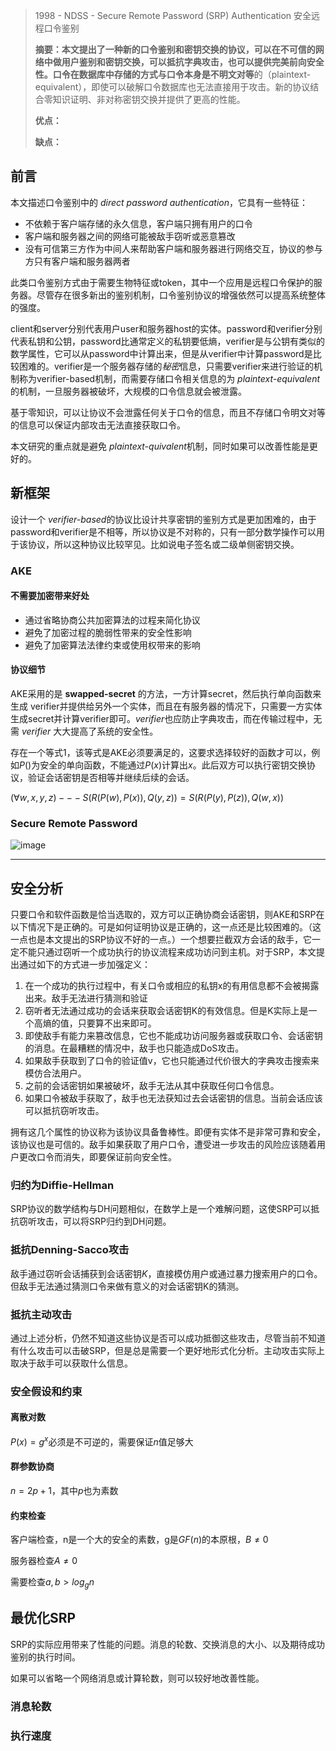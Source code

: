 > 1998 - NDSS - Secure Remote Password (SRP) Authentication 安全远程口令鉴别
>
> **摘要：**本文提出了一种新的口令鉴别和密钥交换的协议，可以在不可信的网络中做用户鉴别和密钥交换，可以抵抗字典攻击，也可以提供完美前向安全性。口令在数据库中存储的方式与口令本身是**不明文对等**的（plaintext-equivalent），即使可以破解口令数据库也无法直接用于攻击。新的协议结合零知识证明、非对称密钥交换并提供了更高的性能。
>
> **优点：**
>
> **缺点：**

## 前言

本文描述口令鉴别中的 *direct password authentication*，它具有一些特征：

- 不依赖于客户端存储的永久信息，客户端只拥有用户的口令
- 客户端和服务器之间的网络可能被敌手窃听或恶意篡改
- 没有可信第三方作为中间人来帮助客户端和服务器进行网络交互，协议的参与方只有客户端和服务器两者

此类口令鉴别方式由于需要生物特征或token，其中一个应用是远程口令保护的服务器。尽管存在很多新出的鉴别机制，口令鉴别协议的增强依然可以提高系统整体的强度。

client和server分别代表用户user和服务器host的实体。password和verifier分别代表私钥和公钥，password比通常定义的私钥要低熵，verifier是与公钥有类似的数学属性，它可以从password中计算出来，但是从verifier中计算password是比较困难的。verifier是一个服务器存储的*秘密*信息，只需要verifier来进行验证的机制称为verifier-based机制，而需要存储口令相关信息的为 *plaintext-equivalent*的机制，一旦服务器被破坏，大规模的口令信息就会被泄露。

基于零知识，可以让协议不会泄露任何关于口令的信息，而且不存储口令明文对等的信息可以保证内部攻击无法直接获取口令。

本文研究的重点就是避免 *plaintext-quivalent*机制，同时如果可以改善性能是更好的。

## 新框架

设计一个 *verifier-based*的协议比设计共享密钥的鉴别方式是更加困难的，由于password和verifier是不相等，所以协议是不对称的，只有一部分数学操作可以用于该协议，所以这种协议比较罕见。比如说电子签名或二级单侧密钥交换。

### AKE

#### 不需要加密带来好处

- 通过省略协商公共加密算法的过程来简化协议
- 避免了加密过程的脆弱性带来的安全性影响
- 避免了加密算法法律约束或使用权带来的影响

#### 协议细节

AKE采用的是 **swapped-secret** 的方法，一方计算secret，然后执行单向函数来生成 verifier并提供给另外一个实体，而且在有服务器的情况下，只需要一方实体生成secret并计算verifier即可。*verifier*也应防止字典攻击，而在传输过程中，无需 *verifier* 大大提高了系统的安全性。

存在一个等式1，该等式是AKE必须要满足的，这要求选择较好的函数才可以，例如$P()$为安全的单向函数，不能通过$P(x)$计算出$x$。此后双方可以执行密钥交换协议，验证会话密钥是否相等并继续后续的会话。

$(∀w,x,y,z)---S(R(P(w),P(x)),Q(y,z))=S(R(P(y),P(z)),Q(w,x))$

### Secure Remote Password 

![image](https://user-images.githubusercontent.com/40269368/158005913-f432312a-99d6-4392-ac91-3e30d683d390.png)

---

## 安全分析

只要口令和软件函数是恰当选取的，双方可以正确协商会话密钥，则AKE和SRP在以下情况下是正确的。可是如何证明协议是正确的，这一点还是比较困难的。（这一点也是本文提出的SRP协议不好的一点。）一个想要拦截双方会话的敌手，它一定不能只通过窃听一个成功执行的协议流程来成功访问到主机。对于SRP，本文提出通过如下的方式进一步加强定义：

1. 在一个成功的执行过程中，有关口令或相应的私钥x的有用信息都不会被揭露出来。敌手无法进行猜测和验证
2. 窃听者无法通过成功的会话来获取会话密钥K的有效信息。但是K实际上是一个高熵的值，只要算不出来即可。
3. 即使敌手有能力来篡改信息，它也不能成功访问服务器或获取口令、会话密钥的消息。在最糟糕的情况中，敌手也只能造成DoS攻击。
4. 如果敌手获取到了口令的验证值v，它也只能通过代价很大的字典攻击搜索来模仿合法用户。
5. 之前的会话密钥如果被破坏，敌手无法从其中获取任何口令信息。
6. 如果口令被敌手获取了，敌手也无法获知过去会话密钥的信息。当前会话应该可以抵抗窃听攻击。

拥有这几个属性的协议称为该协议具备鲁棒性。即便有实体不是非常可靠和安全，该协议也是可信的。敌手如果获取了用户口令，遭受进一步攻击的风险应该随着用户更改口令而消失，即要保证前向安全性。

### 归约为Diffie-Hellman

SRP协议的数学结构与DH问题相似，在数学上是一个难解问题，这使SRP可以抵抗窃听攻击，可以将SRP归约到DH问题。

### 抵抗Denning-Sacco攻击

敌手通过窃听会话捕获到会话密钥$K$，直接模仿用户或通过暴力搜索用户的口令。但敌手无法通过猜测口令来做有意义的对会话密钥K的猜测。

### 抵抗主动攻击

通过上述分析，仍然不知道这些协议是否可以成功抵御这些攻击，尽管当前不知道有什么攻击可以击破SRP，但是总是需要一个更好地形式化分析。主动攻击实际上取决于敌手可以获取什么信息。

### 安全假设和约束

#### 离散对数

$P(x) = g^x$必须是不可逆的，需要保证$n$值足够大

#### 群参数协商

$n=2p+1$，其中$p$也为素数

#### 约束检查

客户端检查，n是一个大的安全的素数，g是$GF(n)$的本原根，$B≠0$

服务器检查$A≠0$

需要检查$a,b>log_g{n}$

## 最优化SRP

SRP的实际应用带来了性能的问题。消息的轮数、交换消息的大小、以及期待成功鉴别的执行时间。

如果可以省略一个网络消息或计算轮数，则可以较好地改善性能。

### 消息轮数

### 执行速度













